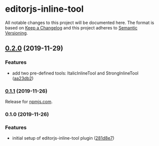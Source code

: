 # editorjs-inline-tool

All notable changes to this project will be documented here. The format is based on [Keep a Changelog](http://keepachangelog.com/en/1.0.0/) and this project adheres to [Semantic Versioning](http://semver.org/spec/v2.0.0.html).


## [0.2.0](https://github.com/natterstefan/editorjs-inline-tool/compare/v0.1.1...v0.2.0) (2019-11-29)


### Features

* add two pre-defined tools: ItalicInlineTool and StrongInlineTool ([aa23db2](https://github.com/natterstefan/editorjs-inline-tool/commit/aa23db22ce2b25abebd6ae6e2c4f906a1d021b08))

### [0.1.1](https://github.com/natterstefan/editorjs-inline-tool/compare/v0.1.0...v0.1.1) (2019-11-26)

Release for [npmjs.com](https://www.npmjs.com/package/editorjs-inline-tool).

### 0.1.0 (2019-11-26)

### Features

- initial setup of editorjs-inline-tool plugin ([281d8e7](https://github.com/natterstefan/editorjs-inline-tool/commit/281d8e7aeedd72627b5be1370d31c0e891443423))
